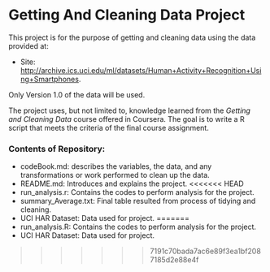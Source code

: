 # Getting And Cleaning Data Project

This project is for the purpose of getting and cleaning data using the data provided at: 

* Site: http://archive.ics.uci.edu/ml/datasets/Human+Activity+Recognition+Using+Smartphones. 

Only Version 1.0 of the data will be used.

The project uses, but not limited to, knowledge learned from the *Getting and Cleaning Data* course offered in Coursera. The goal is to write a R script that meets the criteria of the final course assignment.

### Contents of Repository:
* codeBook.md: describes the variables, the data, and any transformations or work performed to clean up the data.
* README.md: Introduces and explains the project.
<<<<<<< HEAD
* run_analysis.r: Contains the codes to perform analysis for the project.
* summary_Average.txt: Final table resulted from process of tidying and cleaning.
* UCI HAR Dataset: Data used for project.
=======
* run_analysis.R: Contains the codes to perform analysis for the project.
* UCI HAR Dataset: Data used for project.
>>>>>>> 7191c70bada7ac6e89f3ea1bf2087185d2e88e4f
